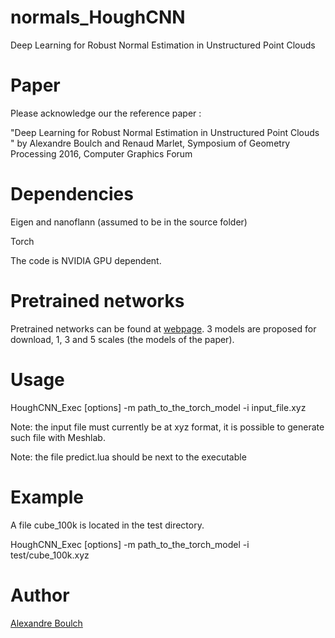 # normals_HoughCNN
Deep Learning for Robust Normal Estimation in Unstructured Point Clouds

# Paper

Please acknowledge our the reference paper :

"Deep Learning for Robust Normal Estimation in Unstructured Point Clouds " by Alexandre Boulch and Renaud Marlet, Symposium of Geometry Processing 2016, Computer Graphics Forum

# Dependencies

Eigen and nanoflann (assumed to be in the source folder)

Torch

The code is NVIDIA GPU dependent.

# Pretrained networks

Pretrained networks can be found at [webpage](https://sites.google.com/site/boulchalexandre/publications/deep-learning-for-robust-normal-estimation-in-unstructured-point-clouds).
3 models are proposed for download, 1, 3 and 5 scales (the models of the paper).

# Usage

HoughCNN_Exec [options] -m path_to_the_torch_model -i input_file.xyz

Note: the input file must currently be at xyz format, it is possible to generate such file with Meshlab.

Note: the file predict.lua should be next to the executable

# Example

A file cube_100k is located in the test directory.

HoughCNN_Exec [options] -m path_to_the_torch_model -i test/cube_100k.xyz

# Author

[Alexandre Boulch](https://sites.google.com/site/boulchalexandre)

